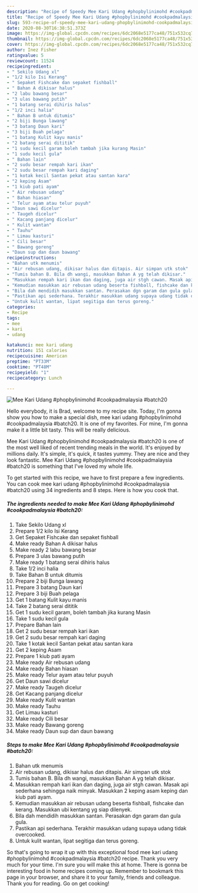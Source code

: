 ```yaml
---
description: "Recipe of Speedy Mee Kari Udang #phopbylinimohd #cookpadmalaysia #batch20"
title: "Recipe of Speedy Mee Kari Udang #phopbylinimohd #cookpadmalaysia #batch20"
slug: 593-recipe-of-speedy-mee-kari-udang-phopbylinimohd-cookpadmalaysia-batch20
date: 2020-08-30T16:38:51.373Z
image: https://img-global.cpcdn.com/recipes/6dc2068e5177ca48/751x532cq70/mee-kari-udang-phopbylinimohd-cookpadmalaysia-batch20-resipi-foto-utama.jpg
thumbnail: https://img-global.cpcdn.com/recipes/6dc2068e5177ca48/751x532cq70/mee-kari-udang-phopbylinimohd-cookpadmalaysia-batch20-resipi-foto-utama.jpg
cover: https://img-global.cpcdn.com/recipes/6dc2068e5177ca48/751x532cq70/mee-kari-udang-phopbylinimohd-cookpadmalaysia-batch20-resipi-foto-utama.jpg
author: Inez Fisher
ratingvalue: 5
reviewcount: 11524
recipeingredient:
- " Sekilo Udang xl"
- "1/2 kilo Isi Kerang"
- " Sepaket Fishcake dan sepaket fishball"
- " Bahan A dikisar halus"
- "2 labu bawang besar"
- "3 ulas bawang putih"
- "1 batang serai dihiris halus"
- "1/2 inci halia"
- " Bahan B untuk ditumis"
- "2 biji Bunga lawang"
- "3 batang Daun kari"
- "3 biji Buah pelaga"
- "1 batang Kulit kayu manis"
- "2 batang serai dititik"
- "1 sudu kecil garam boleh tambah jika kurang Masin"
- "1 sudu kecil gula"
- " Bahan lain"
- "2 sudu besar rempah kari ikan"
- "2 sudu besar rempah kari daging"
- "1 kotak kecil Santan pekat atau santan kara"
- "2 keping Asam"
- "1 kiub pati ayam"
- " Air rebusan udang"
- " Bahan hiasan"
- " Telur ayam atau telur puyuh"
- "Daun sawi dicelur"
- " Taugeh dicelur"
- " Kacang panjang dicelur"
- " Kulit wantan"
- " Tauhu"
- " Limau kasturi"
- " Cili besar"
- " Bawang goreng"
- "Daun sup dan daun bawang"
recipeinstructions:
- "Bahan utk menumis"
- "Air rebusan udang, dikisar halus dan ditapis. Air simpan utk stok"
- "Tumis bahan B. Bila dh wangi, masukkan Bahan A yg telah dikisar."
- "Masukkan rempah kari ikan dan daging, juga air stgh cawan. Masak api sederhana sehingga naik minyak. Masukkan 2 keping asam keping dan kiub pati ayam."
- "Kemudian masukkan air rebusan udang beserta fishball, fishcake dan kerang. Masukkan ubi kentang yg siap dilenyek."
- "Bila dah mendidih masukkan santan. Perasakan dgn garam dan gula gula."
- "Pastikan api sederhana. Terakhir masukkan udang supaya udang tidak overcooked."
- "Untuk kulit wantan, lipat segitiga dan terus goreng."
categories:
- Recipe
tags:
- mee
- kari
- udang

katakunci: mee kari udang 
nutrition: 151 calories
recipecuisine: American
preptime: "PT33M"
cooktime: "PT48M"
recipeyield: "1"
recipecategory: Lunch

---
```



![Mee Kari Udang #phopbylinimohd #cookpadmalaysia #batch20](https://img-global.cpcdn.com/recipes/6dc2068e5177ca48/751x532cq70/mee-kari-udang-phopbylinimohd-cookpadmalaysia-batch20-resipi-foto-utama.jpg)

Hello everybody, it is Brad, welcome to my recipe site. Today, I'm gonna show you how to make a special dish, mee kari udang #phopbylinimohd #cookpadmalaysia #batch20. It is one of my favorites. For mine, I'm gonna make it a little bit tasty. This will be really delicious.

Mee Kari Udang #phopbylinimohd #cookpadmalaysia #batch20 is one of the most well liked of recent trending meals in the world. It's enjoyed by millions daily. It's simple, it's quick, it tastes yummy. They are nice and they look fantastic. Mee Kari Udang #phopbylinimohd #cookpadmalaysia #batch20 is something that I've loved my whole life.




To get started with this recipe, we have to first prepare a few ingredients. You can cook mee kari udang #phopbylinimohd #cookpadmalaysia #batch20 using 34 ingredients and 8 steps. Here is how you cook that.

<!--inarticleads1-->

##### The ingredients needed to make Mee Kari Udang #phopbylinimohd #cookpadmalaysia #batch20:

1. Take  Sekilo Udang xl
1. Prepare 1/2 kilo Isi Kerang
1. Get  Sepaket Fishcake dan sepaket fishball
1. Make ready  Bahan A dikisar halus
1. Make ready 2 labu bawang besar
1. Prepare 3 ulas bawang putih
1. Make ready 1 batang serai dihiris halus
1. Take 1/2 inci halia
1. Take  Bahan B untuk ditumis
1. Prepare 2 biji Bunga lawang
1. Prepare 3 batang Daun kari
1. Prepare 3 biji Buah pelaga
1. Get 1 batang Kulit kayu manis
1. Take 2 batang serai dititik
1. Get 1 sudu kecil garam, boleh tambah jika kurang Masin
1. Take 1 sudu kecil gula
1. Prepare  Bahan lain
1. Get 2 sudu besar rempah kari ikan
1. Get 2 sudu besar rempah kari daging
1. Take 1 kotak kecil Santan pekat atau santan kara
1. Get 2 keping Asam
1. Prepare 1 kiub pati ayam
1. Make ready  Air rebusan udang
1. Make ready  Bahan hiasan
1. Make ready  Telur ayam atau telur puyuh
1. Get Daun sawi dicelur
1. Make ready  Taugeh dicelur
1. Get  Kacang panjang dicelur
1. Make ready  Kulit wantan
1. Make ready  Tauhu
1. Get  Limau kasturi
1. Make ready  Cili besar
1. Make ready  Bawang goreng
1. Make ready Daun sup dan daun bawang




<!--inarticleads2-->

##### Steps to make Mee Kari Udang #phopbylinimohd #cookpadmalaysia #batch20:

1. Bahan utk menumis
1. Air rebusan udang, dikisar halus dan ditapis. Air simpan utk stok
1. Tumis bahan B. Bila dh wangi, masukkan Bahan A yg telah dikisar.
1. Masukkan rempah kari ikan dan daging, juga air stgh cawan. Masak api sederhana sehingga naik minyak. Masukkan 2 keping asam keping dan kiub pati ayam.
1. Kemudian masukkan air rebusan udang beserta fishball, fishcake dan kerang. Masukkan ubi kentang yg siap dilenyek.
1. Bila dah mendidih masukkan santan. Perasakan dgn garam dan gula gula.
1. Pastikan api sederhana. Terakhir masukkan udang supaya udang tidak overcooked.
1. Untuk kulit wantan, lipat segitiga dan terus goreng.




So that's going to wrap it up with this exceptional food mee kari udang #phopbylinimohd #cookpadmalaysia #batch20 recipe. Thank you very much for your time. I'm sure you will make this at home. There is gonna be interesting food in home recipes coming up. Remember to bookmark this page in your browser, and share it to your family, friends and colleague. Thank you for reading. Go on get cooking!

